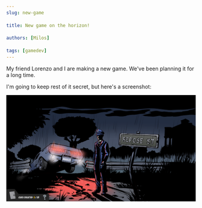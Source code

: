 ```yaml
---
slug: new-game

title: New game on the horizon!

authors: [Milos]

tags: [gamedev]
---
```


My friend Lorenzo and I are making a new game. We've been planning it for a long time.

I'm going to keep rest of it secret, but here's a screenshot:

![screenshot](./car_crash.png)
